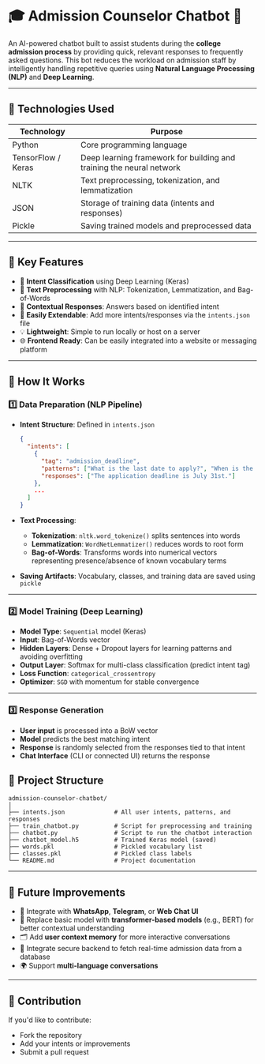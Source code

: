 
# 🎓 Admission Counselor Chatbot 🤖

An AI-powered chatbot built to assist students during the **college admission process** by providing quick, relevant responses to frequently asked questions. This bot reduces the workload on admission staff by intelligently handling repetitive queries using **Natural Language Processing (NLP)** and **Deep Learning**.

---

## 🧠 Technologies Used

| Technology         | Purpose                                                              |
| ------------------ | -------------------------------------------------------------------- |
| Python             | Core programming language                                            |
| TensorFlow / Keras | Deep learning framework for building and training the neural network |
| NLTK               | Text preprocessing, tokenization, and lemmatization                  |
| JSON               | Storage of training data (intents and responses)                     |
| Pickle             | Saving trained models and preprocessed data                          |

---

## 📌 Key Features

* 🎯 **Intent Classification** using Deep Learning (Keras)
* 🧹 **Text Preprocessing** with NLP: Tokenization, Lemmatization, and Bag-of-Words
* 💬 **Contextual Responses**: Answers based on identified intent
* 🔁 **Easily Extendable**: Add more intents/responses via the `intents.json` file
* 💡 **Lightweight**: Simple to run locally or host on a server
* 🌐 **Frontend Ready**: Can be easily integrated into a website or messaging platform

---

## 🧪 How It Works

### 1️⃣ Data Preparation (NLP Pipeline)

* **Intent Structure**: Defined in `intents.json`

  ```json
  {
    "intents": [
      {
        "tag": "admission_deadline",
        "patterns": ["What is the last date to apply?", "When is the deadline?"],
        "responses": ["The application deadline is July 31st."]
      },
      ...
    ]
  }
  ```

* **Text Processing**:

  * **Tokenization**: `nltk.word_tokenize()` splits sentences into words
  * **Lemmatization**: `WordNetLemmatizer()` reduces words to root form
  * **Bag-of-Words**: Transforms words into numerical vectors representing presence/absence of known vocabulary terms

* **Saving Artifacts**: Vocabulary, classes, and training data are saved using `pickle`

---

### 2️⃣ Model Training (Deep Learning)

* **Model Type**: `Sequential` model (Keras)
* **Input**: Bag-of-Words vector
* **Hidden Layers**: Dense + Dropout layers for learning patterns and avoiding overfitting
* **Output Layer**: Softmax for multi-class classification (predict intent tag)
* **Loss Function**: `categorical_crossentropy`
* **Optimizer**: `SGD` with momentum for stable convergence

---

### 3️⃣ Response Generation

* **User input** is processed into a BoW vector
* **Model** predicts the best matching intent
* **Response** is randomly selected from the responses tied to that intent
* **Chat Interface** (CLI or connected UI) returns the response

## 📁 Project Structure

```
admission-counselor-chatbot/
│
├── intents.json              # All user intents, patterns, and responses
├── train_chatbot.py          # Script for preprocessing and training
├── chatbot.py                # Script to run the chatbot interaction
├── chatbot_model.h5          # Trained Keras model (saved)
├── words.pkl                 # Pickled vocabulary list
├── classes.pkl               # Pickled class labels
└── README.md                 # Project documentation
```

---

## 🚀 Future Improvements

* 💬 Integrate with **WhatsApp**, **Telegram**, or **Web Chat UI**
* 🧠 Replace basic model with **transformer-based models** (e.g., BERT) for better contextual understanding
* 🗂 Add **user context memory** for more interactive conversations
* 🔐 Integrate secure backend to fetch real-time admission data from a database
* 🌍 Support **multi-language conversations**

---

## 🤝 Contribution

If you'd like to contribute:

* Fork the repository
* Add your intents or improvements
* Submit a pull request

